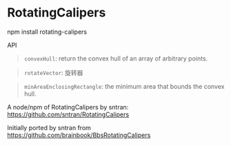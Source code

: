 RotatingCalipers
================

npm install rotating-calipers

API
>`convexHull`: return the convex hull of an array of arbitrary points.

>`rotateVector`: 旋转器 

>`minAreaEnclosingRectangle`: the minimum area that bounds the convex hull.

A node/npm of RotatingCalipers by sntran: https://github.com/sntran/RotatingCalipers

Initially ported by sntran from https://github.com/brainbook/BbsRotatingCalipers

